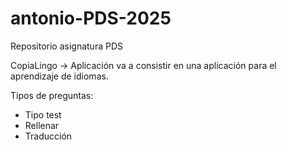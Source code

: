 # antonio-PDS-2025
Repositorio asignatura PDS

CopiaLingo
-> Aplicación va a consistir en una aplicación para el aprendizaje de idiomas. 

Tipos de preguntas:
- Tipo test
- Rellenar
- Traducción
